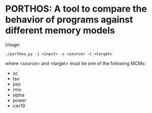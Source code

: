 # PORTHOS: A tool to compare the behavior of programs against different memory models

Usage:

```
./porthos.py -i <input> -s <source> -t <target>
```

where \<source> and \<target> must be one of the following MCMs: 
- sc
- tso
- pso
- rmo
- alpha
- power
- cav10
